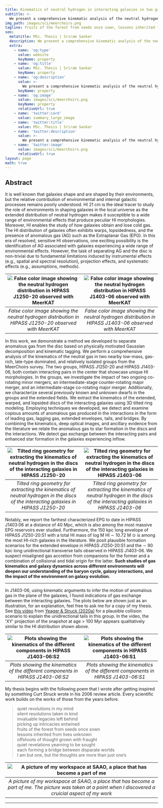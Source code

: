 ```yaml
---
title: Kinematics of neutral hydrogen in interacting galaxies in two groups from the MeerChoirs survey
subtitle: >-
  We present a comprehensive kinematic analysis of the neutral hydrogen in two groups from the Choirs sample, observed with MeerKAT. Employing 3D tilted ring modeling, we extract the kinematic and geometric parameters of the discs of the galaxies. Through physically motivated Gaussian decomposition and kinematic tagging, we identify and characterize the anomalous gas largely arising from the interactions. 
img_path: images/sci/meerchoirs.png
tagline: fruits of the forest from seeds once sown, lessons inherited from lives unknown, offshoots of thought grown with fraught, quiet revelations yearning to be sought
seo:
  metatitle: MSc. Thesis | Sriram Sankar
  description: We present a comprehensive kinematic analysis of the neutral hydrogen in two groups from the Choirs sample, observed with MeerKAT.
  extra:
    - name: 'og:type'
      value: website
      keyName: property
    - name: 'og:title'
      value: MSc. Thesis | Sriram Sankar
      keyName: property
    - name: 'og:description'
      value: >-
        We present a comprehensive kinematic analysis of the neutral hydrogen in two groups from the Choirs sample, observed with MeerKAT.
      keyName: property
    - name: 'og:image'
      value: images/sci/meerchoirs.png
      keyName: property
      relativeUrl: true
    - name: 'twitter:card'
      value: summary_large_image
    - name: 'twitter:title'
      value: MSc. Thesis | Sriram Sankar
    - name: 'twitter:description'
      value: >-
        We present a comprehensive kinematic analysis of the neutral hydrogen in two groups from the Choirs sample, observed with MeerKAT.
    - name: 'twitter:image'
      value: images/sci/meerchoirs.png
      relativeUrl: true
layout: page
math: true
---
```


## Abstract

It is well known that galaxies shape and are shaped by their environments, but the relative contribution of environmental and internal galactic processes remains poorly understood. HI 21 cm is the ideal tracer to study the role of environments in shaping galaxies in the local universe as the extended distribution of neutral hydrogen makes it susceptible to a wide range of environmental effects that produce peculiar HI morphologies. Moreover, HI enables the study of how galaxies obtain and lose cold gas. The HI distribution of galaxies often exhibits warps, lopsidedness, and the presence of anomalous gas (AG) such as the Extraplanar Gas (EPG). In this era of resolved, sensitive HI observations, one exciting possibility is the identification of AG associated with galaxies experiencing a wide range of environmental effects. However, the task of separating AG and the disc is non-trivial due to fundamental limitations induced by instrumental effects (e.g., spatial and spectral resolution), projection effects, and systematic effects (e.g., assumptions, methods). 

|![False color image showing the neutral hydrogen distribution in HIPASS J1250-20 observed with MeerKAT](/images/sci/j1250_RGB_lowres.png)|![False color image showing the neutral hydrogen distribution in HIPASS J1403-06 observed with MeerKAT](/images/sci/j1403_RGB_lowres.png)|
|:--:|:--:|
|*False color image showing the neutral hydrogen distribution in HIPASS J1250-20 observed with MeerKAT*|*False color image showing the neutral hydrogen distribution in HIPASS J1403-06 observed with MeerKAT*|

In this work, we demonstrate a method we developed to separate anomalous gas from the disc based on physically motivated Gaussian decomposition and kinematic tagging. We perform a comprehensive analysis of the kinematics of the neutral gas in two nearby low-mass, gas-rich, late-type dominated, and relatively isolated groups from the MeerChoirs survey. The two groups, HIPASS J1250-20 and HIPASS J1403-06, both contain interacting pairs in the center that showcase unique HI morphologies. In the groups, we investigate the impact of two ongoing co-rotating minor mergers, an intermediate-stage counter-rotating major merger, and an intermediate-stage co-rotating major merger. Additionally, we characterize several previously known and unknown dwarfs in the groups and the extended fields. We extract the kinematics of the extended, warped, and lopsided discs of the interacting galaxies using 3D tilted ring modeling. Employing techniques we developed, we detect and examine copious amounts of anomalous gas produced in the interactions in the form of leading gas, lagging gas, extended envelopes, tails, and bridges. By combining the kinematics, deep optical images, and ancillary evidence from the literature we relate the anomalous gas to star formation in the discs and the interactions. We detect gas exchange between the interacting pairs and enhanced star formation in the galaxies experiencing inflow. 

|![Tilted ring geometry for extracting the kinematics of neutral hydrogen in the discs of the interacting galaxies in HIPASS J1250-20](/images/sci/j1250_rings.png)|![Tilted ring geometry for extracting the kinematics of neutral hydrogen in the discs of the interacting galaxies in HIPASS J1403-06](/images/sci/j1403_rings.png)|
|:--:|:--:|
|*Tilted ring geometry for extracting the kinematics of neutral hydrogen in the discs of the interacting galaxies in HIPASS J1250-20*|*Tilted ring geometry for extracting the kinematics of neutral hydrogen in the discs of the interacting galaxies in HIPASS J1403-06*|

Notably, we report the farthest characterized EPG to date in HIPASS J1403:06 at a distance of 40 Mpc, which is also among the most massive EPG reservoirs ever studied. Furthermore, the 150 kpc long envelope of HIPASS J1250-20:S1 with a total HI mass of log M HI ∼ 10.72 M ⊙ is among the most HI-rich galaxies in the literature. We posit plausible formation scenarios for the extended envelope in HIPASS J1250-20:S1 and the ∼ 90 kpc long unidirectional transverse tails observed in HIPASS J1403-06. We suspect misaligned gas accretion from companions for the former and a combination of collisional and tidal origin for the latter. **Such studies of gas kinematics and galaxy dynamics across different environments will deepen our understanding of the baryon cycle, galaxy interactions, and the impact of the environment on galaxy evolution.**

---

In J1403-06, using kinematic arguments to infer the motion of anomalous gas in the plane of the galaxies, I found indications of gas exchange between the interacting galaxies. The plots below are shown just as an illustration, for an explanation, feel free to ask me for a copy of my thesis. See [this video](https://www.youtube.com/watch?v=-Tdnwvm8u1U) from [Yeager & Struck (2020a)](https://ui.adsabs.harvard.edu/abs/2020MNRAS.492.4892Y/abstract) for a plausible collision scenario to explain the unidirectional tails in this group. In the video, the 'XY' projection of the snapshot at age > 100 Myr appears qualitatively similar to the HI distribution shown above. 

|![Plots showing the kinematics of the different components in HIPASS J1403-06:S2](/images/sci/j1403_s2_kinplots.png)|![Plots showing the kinematics of the different components in HIPASS J1403-06:S1](/images/sci/j1403_s1_kinplots.png)|
|:--:|:--:|
|*Plots showing the kinematics of the different components in HIPASS J1403-06:S2*|*Plots showing the kinematics of the different components in HIPASS J1403-06:S1*|

My thesis begins with the following poem that I wrote after getting inspired by something Curt Struck wrote in his 2006 review article. Every scientific work builds on the works of those from the years before.
 
> quiet revolutions in my mind  
silent resolutions taken in kind  
invaluable legacies left behind  
picking up intricacies entwined  
fruits of the forest from seeds once sown  
lessons inherited from lives unknown  
offshoots of thought grown with fraught  
quiet revelations yearning to be sought  
each forming a bridge between disparate worlds  
I am but one, but the thoughts are more than just one’s

|![A picture of my workspace at SAAO, a place that has become a part of me](/images/sci/saao_desk.jpg)|
|:--:|
|*A picture of my workspace at SAAO, a place that has become a part of me. The picture was taken at a point when I discovered a cruicial aspect of my work*|

---